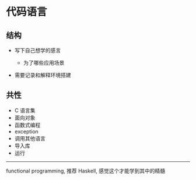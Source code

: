 # 代码语言

## 结构

- 写下自己想学的感言

  - 为了哪些应用场景

- 需要记录和解释环境搭建

## 共性

- C 语言集
- 面向对象
- 函数式编程
- exception
- 调用其他语言
- 导入库
- 运行

---

functional programming, 推荐 Haskell, 感觉这个才能学到其中的精髓
